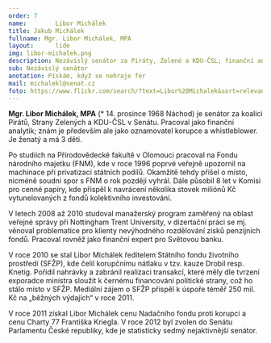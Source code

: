 ```yaml
---
order: 7
name:        Libor Michálek
title: Jakub Michálek
fullname: Mgr. Libor Michálek, MPA
layout:      lide
img: libor-michalek.png
description: Nezávislý senátor za Piráty, Zelené a KDU-ČSL; finanční analytik, whistleblower a nejznámější český oznamovatel korupce.
sub: Nezávislý senátor
anotation: Pískám, když se nehraje fér
mail: michalekl@senat.cz
foto: https://www.flickr.com/search/?text=Libor%20Michalek&sort=relevance&user_id=68741528%40N03
---
```


**Mgr. Libor Michálek, MPA** (* 14. prosince 1968 Náchod) je senátor za koalici Pirátů, Strany Zelených a KDU-ČSL v Senátu. Pracoval jako finanční analytik; znám je především ale jako oznamovatel korupce a whistleblower. Je ženatý a má 3 děti.

Po studiích na Přírodovědecké fakultě v Olomouci pracoval na Fondu národního majetku (FNM), kde v roce 1996 poprvé veřejně upozornil na machinace při privatizaci státních podílů. Okamžitě tehdy přišel o místo, nicméně soudní spor s FNM o rok později vyhrál. Dále působil 8 let v Komisi pro cenné papíry, kde přispěl k navrácení několika stovek miliónů Kč vytunelovaných z fondů kolektivního investování.

V letech 2008 až 2010 studoval manažerský program zaměřený na oblast veřejné správy při Nottingham Trent University, v dizertační práci se mj. věnoval problematice pro klienty nevýhodného rozdělování zisků penzijních fondů. Pracoval rovněž jako finanční expert pro Světovou banku.

V roce 2010 se stal Libor Michálek ředitelem Státního fondu životního prostředí (SFŽP), kde čelil korupčnímu nátlaku v tzv. kauze Drobil resp. Knetig. Pořídil nahrávky a zabránil realizaci transakcí, které měly dle tvrzení exporadce ministra sloužit k černému financování politické strany, což ho stálo místo v SFŽP. Mediální zájem o SFŽP přispěl k úspoře téměř 250 mil. Kč na „běžných výdajích“ v roce 2011.

V roce 2011 získal Libor Michálek cenu Nadačního fondu proti korupci a cenu Charty 77 Františka Kriegla. V roce 2012 byl zvolen do Senátu Parlamentu České republiky, kde je statisticky sedmý nejaktivnější senátor.
